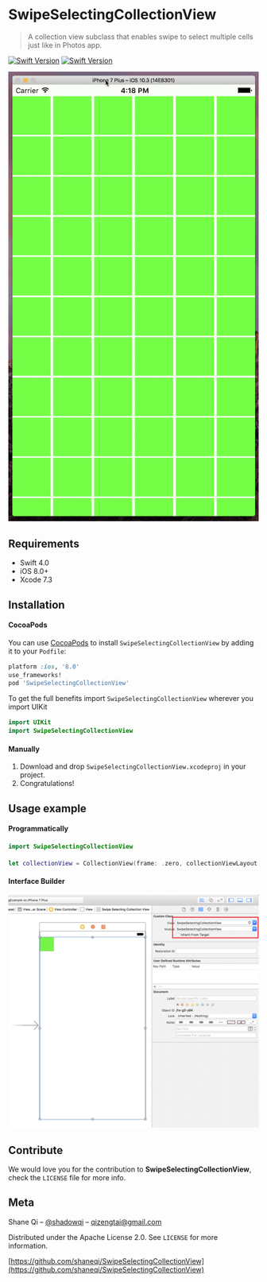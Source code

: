 # SwipeSelectingCollectionView
> A collection view subclass that enables swipe to select multiple cells just like in Photos app.

[![Swift Version](https://img.shields.io/badge/Swift-4.0-orange.svg)](https://swift.org/)
[![Swift Version](https://img.shields.io/badge/iOS-8.0-green.svg)](https://www.apple.com/ios/ios-11/)

![](./Assets/demo.gif)

## Requirements

- Swift 4.0
- iOS 8.0+
- Xcode 7.3

## Installation

#### CocoaPods
You can use [CocoaPods](http://cocoapods.org/) to install `SwipeSelectingCollectionView` by adding it to your `Podfile`:

```ruby
platform :ios, '8.0'
use_frameworks!
pod 'SwipeSelectingCollectionView'
```

To get the full benefits import `SwipeSelectingCollectionView` wherever you import UIKit

``` swift
import UIKit
import SwipeSelectingCollectionView
```

#### Manually
1. Download and drop ```SwipeSelectingCollectionView.xcodeproj``` in your project.  
2. Congratulations!  

## Usage example

#### Programmatically

```swift
import SwipeSelectingCollectionView

let collectionView = CollectionView(frame: .zero, collectionViewLayout: UICollectionViewFlowLayout()) 
```

#### Interface Builder

![](./Assets/usage-IB.png)

## Contribute

We would love you for the contribution to **SwipeSelectingCollectionView**, check the ``LICENSE`` file for more info.

## Meta

Shane Qi – [@shadowqi](https://twitter.com/shadowqi) – qizengtai@gmail.com

Distributed under the Apache License 2.0. See ``LICENSE`` for more information.

[https://github.com/shaneqi/SwipeSelectingCollectionView](https://github.com/shaneqi/SwipeSelectingCollectionView)
